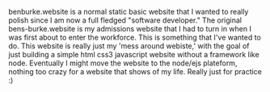 benburke.website is a normal static basic website that I wanted to really polish since I am now a full fledged "software developer." The original bens-burke.website is my admissions website that I had to turn in when I was first about to enter the workforce. This is something that I've wanted to do. This website is really just my 'mess around webiste,' with the goal of just building a simple html css3 javascript  website without a framework like node. Eventually I might move the website to the node/ejs plateform, nothing too crazy for a website that shows of my life. Really just for practice :)